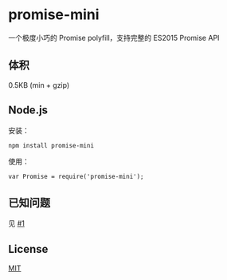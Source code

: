 # promise-mini
一个极度小巧的 Promise polyfill，支持完整的 ES2015 Promise API

## 体积
0.5KB (min + gzip)

## Node.js
安装：

```
npm install promise-mini
```

使用：

```
var Promise = require('promise-mini');
```

## 已知问题
见 [#1](https://github.com/yangmingshan/promise-mini/issues/1)

## License
[MIT](http://opensource.org/licenses/MIT)
